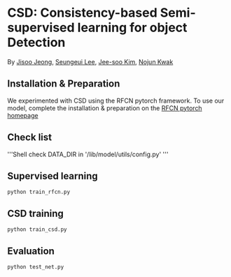 # CSD: Consistency-based Semi-supervised learning for object Detection

By [Jisoo Jeong](http://mipal.snu.ac.kr/index.php/Jisoo_Jeong), [Seungeui Lee](http://mipal.snu.ac.kr/index.php/Seungeui_Lee), [Jee-soo Kim](http://mipal.snu.ac.kr/index.php/Jee-soo_Kim), [Nojun Kwak](http://mipal.snu.ac.kr/index.php/Nojun_Kwak)



## Installation & Preparation
We experimented with CSD using the RFCN pytorch framework. To use our model, complete the installation & preparation on the [RFCN pytorch homepage](https://github.com/princewang1994/R-FCN.pytorch)

## Check list
'''Shell
check DATA_DIR in '/lib/model/utils/config.py'
'''

## Supervised learning
```Shell
python train_rfcn.py
```

## CSD training
```Shell
python train_csd.py
```

## Evaluation
```Shell
python test_net.py
```
